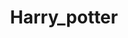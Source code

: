 ---
title: Harry_potter
crosslinks:
- Wandsmith
- harrypotter
- HPfanfiction
- audiodrama
- livven
---